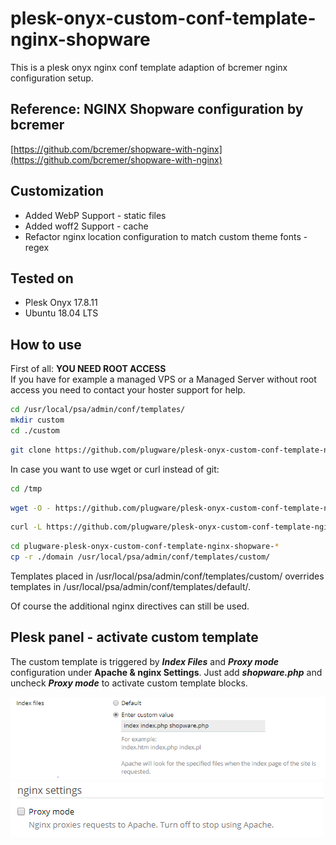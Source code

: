 # plesk-onyx-custom-conf-template-nginx-shopware

This is a plesk onyx nginx conf template adaption of bcremer nginx configuration setup.

## Reference: NGINX Shopware configuration by bcremer
[https://github.com/bcremer/shopware-with-nginx](https://github.com/bcremer/shopware-with-nginx)

## Customization
- Added WebP Support - static files
- Added woff2 Support - cache
- Refactor nginx location configuration to match custom theme fonts - regex 

## Tested on
- Plesk Onyx 17.8.11
- Ubuntu 18.04 LTS

## How to use

First of all: **YOU NEED ROOT ACCESS**  
If you have for example a managed VPS or a Managed Server without root access you need to contact your hoster support for help.

```bash
cd /usr/local/psa/admin/conf/templates/
mkdir custom
cd ./custom
```

```bash
git clone https://github.com/plugware/plesk-onyx-custom-conf-template-nginx-shopware.git ./
```

In case you want to use wget or curl instead of git:
```bash
cd /tmp
```
```bash
wget -O - https://github.com/plugware/plesk-onyx-custom-conf-template-nginx-shopware/tarball/master | tar xz
```
```bash
curl -L https://github.com/plugware/plesk-onyx-custom-conf-template-nginx-shopware/tarball/master | tar xz
```
```bash
cd plugware-plesk-onyx-custom-conf-template-nginx-shopware-*
cp -r ./domain /usr/local/psa/admin/conf/templates/custom/
```

Templates placed in /usr/local/psa/admin/conf/templates/custom/ overrides templates in /usr/local/psa/admin/conf/templates/default/.

Of course the additional nginx directives can still be used.

## Plesk panel - activate custom template

The custom template is triggered by ***Index Files*** and ***Proxy mode*** configuration under **Apache & nginx Settings**.
Just add ***shopware.php*** and uncheck ***Proxy mode*** to activate custom template blocks.

![Index Files config](plesk-panel-screenshot-01.png?raw=true)
![Index Files config](plesk-panel-screenshot-02.png?raw=true)
